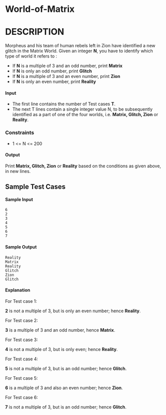 # World-of-Matrix
# DESCRIPTION
Morpheus and his team of human rebels left in Zion have identified a new glitch in the Matrix World. Given an integer **N**, you have to identify which  type of world it refers to :
* If **N** is a multiple of 3 and an odd number, print **Matrix**
* If **N** is only an odd number, print **Glitch**
* If **N** is a multiple of 3 and an even number, print **Zion**
* If **N** is only an even number, print **Reality**

#### Input

* The first line contains the number of Test cases **T**.
* The next T lines contain a single integer value N, to be subsequently identified as a part of one of the four worlds, i.e. **Matrix, Glitch, Zion** or **Reality**.

### Constraints
* 1 <= N <= 200

#### Output

Print **Matrix, Glitch, Zion** or **Reality** based on the conditions as given above, in new lines.

## Sample Test Cases

#### Sample Input
```
6
2
3
4
5
6
7
```
#### Sample Output
```
Reality
Matrix
Reality
Glitch
Zion
Glitch
```
#### Explanation

For Test case 1:

**2**  is not a multiple of 3, but is only an even number; hence **Reality**.

For Test case 2:

**3** is a multiple of 3 and an odd number, hence **Matrix**.

For Test case 3:

**4** is not a multiple of 3, but is only even; hence **Reality**.

For Test case 4:

**5**  is not a multiple of 3, but is an odd number; hence **Glitch**.

For Test case 5:

**6** is a multiple of 3 and also an even number; hence **Zion**.

For Test case 6:

**7** is not a multiple of 3, but is an odd number; hence **Glitch**.
